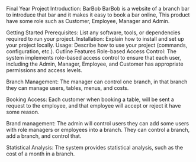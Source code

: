 Final Year Project
Introduction: BarBob
BarBob is a website of a branch bar to introduce that bar and it makes it easy to book a bar online, This product have some role such as Customer, Employee, Manager and Admin.

Getting Started
Prerequisites: List any software, tools, or dependencies required to run your project.
Installation: Explain how to install and set up your project locally.
Usage: Describe how to use your project (commands, configuration, etc.).
Outline Features
Role-based Access Control: The system implements role-based access control to ensure that each user, including the Admin, Manager, Employee, and Customer has appropriate permissions and access levels.

Branch Management: The manager can control one branch, in that branch they can manage users, tables, menus, and costs.

Booking Access: Each customer when booking a table, will be sent a request to the employee, and that employee will accept or reject it have some reason.

Brand management: The admin will control users they can add some users with role managers or employees into a branch. They can control a branch, add a branch, and control that.

Statistical Analysis: The system provides statistical analysis, such as the cost of a month in a branch.
